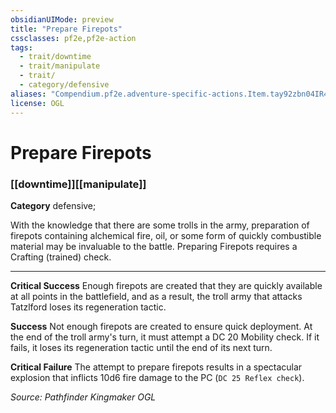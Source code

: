 ```yaml
---
obsidianUIMode: preview
title: "Prepare Firepots"
cssclasses: pf2e,pf2e-action
tags:
  - trait/downtime
  - trait/manipulate
  - trait/
  - category/defensive
aliases: "Compendium.pf2e.adventure-specific-actions.Item.tay92zbn04IR40qv"
license: OGL
---
```

# Prepare Firepots

### [[downtime]][[manipulate]]

**Category** defensive; 




With the knowledge that there are some trolls in the army, preparation of firepots containing alchemical fire, oil, or some form of quickly combustible material may be invaluable to the battle. Preparing Firepots requires a Crafting (trained) check.

* * *

**Critical Success** Enough firepots are created that they are quickly available at all points in the battlefield, and as a result, the troll army that attacks Tatzlford loses its regeneration tactic.

**Success** Not enough firepots are created to ensure quick deployment. At the end of the troll army's turn, it must attempt a DC 20 Mobility check. If it fails, it loses its regeneration tactic until the end of its next turn.

**Critical Failure** The attempt to prepare firepots results in a spectacular explosion that inflicts 10d6 fire damage to the PC (`DC 25 Reflex check`).

*Source: Pathfinder Kingmaker*
*OGL*